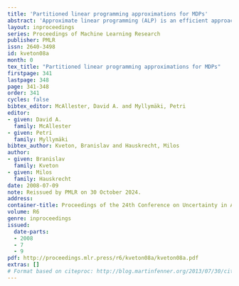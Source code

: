 ```yaml
---
title: 'Partitioned linear programming approximations for MDPs'
abstract: 'Approximate linear programming (ALP) is an efficient approach to solving large factored Markov decision processes (MDPs). The main idea of the method is to approximate the optimal value function by a set of basis functions and optimize their weights by linear programming (LP). This paper proposes a new ALP approximation. Comparing to the standard ALP formulation, we decompose the constraint space into a set of low-dimensional spaces. This structure allows for solving the new LP efficiently. In particular, the constraints of the LP can be satisfied in a compact form without an exponential dependence on the treewidth of ALP constraints. We study both practical and theoretical aspects of the proposed approach. Moreover, we demonstrate its scale-up potential on an MDP with more than 2100 states.'
layout: inproceedings
series: Proceedings of Machine Learning Research
publisher: PMLR
issn: 2640-3498
id: kveton08a
month: 0
tex_title: "Partitioned linear programming approximations for MDPs"
firstpage: 341
lastpage: 348
page: 341-348
order: 341
cycles: false
bibtex_editor: McAllester, David A. and Myllymäki, Petri
editor:
- given: David A.
  family: McAllester
- given: Petri
  family: Myllymäki
bibtex_author: Kveton, Branislav and Hauskrecht, Milos
author:
- given: Branislav
  family: Kveton
- given: Milos
  family: Hauskrecht 
date: 2008-07-09
note: Reissued by PMLR on 30 October 2024.
address:
container-title: Proceedings of the 24th Conference on Uncertainty in Artificial Intelligence
volume: R6
genre: inproceedings
issued:
  date-parts:
  - 2008
  - 7
  - 9
pdf: http://proceedings.mlr.press/r6/kveton08a/kveton08a.pdf
extras: []
# Format based on citeproc: http://blog.martinfenner.org/2013/07/30/citeproc-yaml-for-bibliographies/
---
```

